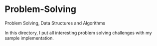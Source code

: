 # Problem-Solving
Problem Solving, Data Structures and Algorithms

In this directory, I put all interesting problem solving challenges with my sample implementation. 
